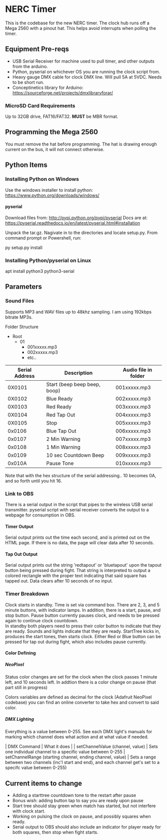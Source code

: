 # NERC Timer #

This is the codebase for the new NERC timer. The clock hub runs off a Mega 2560 with a pinout hat. This helps avoid interrupts when polling the timer.

## Equipment Pre-reqs ##

- USB Serial Receiver for machine used to pull timer, and other outputs from the arduino.
- Python, pyserial on whichever OS you are running the clock script from.
- Heavy gauge DMX cable for clock DMX line. Will pull 5A at 5VDC. Needs to be short run.
- Conceptinetics library for Arduino: https://sourceforge.net/projects/dmxlibraryforar/

### MicroSD Card Requirements ###

Up to 32GB drive, FAT16/FAT32. **MUST** be MBR format.

## Programming the Mega 2560 ##

You must remove the hat before programming. The hat is drawing enough current on the bus, it will not connect otherwise.

## Python Items ##

### Installing Python on Windows ###

Use the windows installer to install python: https://www.python.org/downloads/windows/

#### pyserial ####

Download files from: http://pypi.python.org/pypi/pyserial
Docs are at: https://pyserial.readthedocs.io/en/latest/pyserial.html#installation

Unpack the tar.gz. Nagivate in to the directories and locate setup.py. From command prompt or Powershell, run:

py setup.py install

### Installing Python/pyserial on Linux ###

apt install python3 python3-serial

## Parameters ##

### Sound Files ###

Supports MP3 and WAV files up to 48khz sampling. I am using 192kbps bitrate MP3s.

Folder Structure
- Root
    - 01
        - 001xxxxx.mp3
        - 002xxxxx.mp3
        - etc..

| Serial Address | Description | Audio file in folder |
|----------------|-------------|----------------------|
| 0X0101 | Start (beep beep beep, boop) | 001xxxxx.mp3
| 0X0102 | Blue Ready | 002xxxxx.mp3
| 0X0103 | Red Ready | 003xxxxx.mp3
| 0X0104 | Red Tap Out | 004xxxxx.mp3
| 0X0105 | Stop | 005xxxxx.mp3
| 0x0106 | Blue Tap Out | 006xxxxx.mp3
| 0x0107 | 2 Min Warning | 007xxxxx.mp3
| 0x0108 | 1 Min Warning | 008xxxxx.mp3
| 0x0109 | 10 sec Countdown Beep | 009xxxxx.mp3
| 0x010A | Pause Tone | 010xxxxx.mp3

Note that with the hex structure of the serial addressing.. 10 becomes 0A, and so forth until you hit 16.

### Link to OBS ###

There is a serial output in the script that pipes to the wireless USB serial transmitter. pyserial script with serial receiver converts the output to a webpage for consumption in OBS.

#### Timer Output ####

Serial output prints out the time each second, and is printed out on the HTML page. If there is no data, the page will clear data after 10 seconds.

#### Tap Out Output ####

Serial output prints out the string 'redtapout' or 'bluetapout' upon the tapout button being pressed during fight. That string is interpreted to output a colored rectangle with the proper text indicating that said square has tapped out. Data clears after 10 seconds of no input.

### Timer Breakdown ###

Clock starts in standby. Time is set via command box. There are 2, 3, and 5 minute buttons, with indicator lamps.
In addition, there is a start, pause, and stop button. Pause button currently pauses clock, and needs to be pressed again to continue clock countdown.  
In standby both players need to press their color button to indicate that they are ready. Sounds and lights indicate that they are ready.
StartTree kicks in, produces the start tones, then starts clock.
Either Red or Blue button can be pressed for tap out during fight, which also includes pause currently.

#### Color Defining ####

##### NeoPixel #####
Status color changes are set for the clock when the clock passes 1 minute left, and 10 seconds left. In addtion there is a color change on pause (that part still in progress)

Colors variables are defined as decimal for the clock (Adafruit NeoPixel codebase) you can find an online converter to take hex and convert to said color.

##### DMX Lighting ######

Everything is a value between 0-255. See each DMX light's manuals for marking which channel does what action and at what value if needed.

| DMX Command | What it does |
| setChannelValue (channel, value) | Sets one individual channel to a specific value between 0-255
| setChannelRange (starting channel, ending channel, value) | Sets a range between two channels (inc'l start and end), and each channel get's set to a specifc value between 0-255)

## Current items to change ##

- Adding a starttree countdown tone to the restart after pause
- Bonus wish: adding button tap to say you are ready upon pause
- Start tree should stay green when match has started, but not interfere with clock start.
- Working on pulsing the clock on pause, and possibly squares when ready.
- Serial output to OBS should also include an indicator for player ready for both squares, then stop when fight starts.